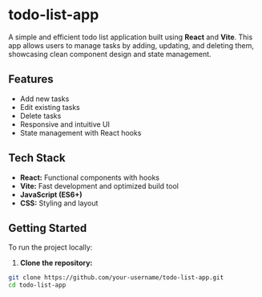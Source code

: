 # todo-list-app

A simple and efficient todo list application built using **React** and **Vite**. This app allows users to manage tasks by adding, updating, and deleting them, showcasing clean component design and state management.

## Features

- Add new tasks
- Edit existing tasks
- Delete tasks
- Responsive and intuitive UI
- State management with React hooks

## Tech Stack

- **React:** Functional components with hooks
- **Vite:** Fast development and optimized build tool
- **JavaScript (ES6+)**
- **CSS:** Styling and layout

## Getting Started

To run the project locally:

1. **Clone the repository:**
```bash
git clone https://github.com/your-username/todo-list-app.git
cd todo-list-app
